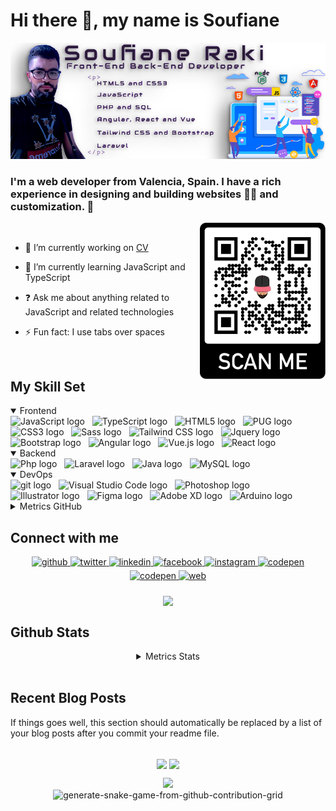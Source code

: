 
# Hi there 👋, my name is Soufiane

<div align="center">
 
![](https://github.com/soufian3raki/soufian3raki/blob/main/template.png)
</div>

### I'm a web developer from Valencia, Spain. I have a rich experience in designing and building websites 👨‍💻 and customization.  🚀  
 <a href="https://cv.soufiane.es/" target="_blank">
   <img src="https://raw.githubusercontent.com/soufian3raki/soufian3raki/main/qr_code.svg" alt="QR Code" title="QR Code" height="250" align="right" />
 </a>
<br/>  

- 🔭 I’m currently working on [CV](https://cv.soufiane.es/)  
  

- 🌱 I’m currently learning JavaScript and TypeScript  
  

- ❓ Ask me about anything related to JavaScript and related technologies  
  

- ⚡ Fun fact: I use tabs over spaces  


<br/>  


## My Skill Set  
<details open>
    <summary>Frontend</summary>
    <img src="https://img.shields.io/badge/JavaScript-282C34?logo=javascript&logoColor=F7DF1E" alt="JavaScript logo" title="JavaScript" height="25" />
    &nbsp;
    <img src="https://img.shields.io/badge/TypeScript-282C34?logo=typescript&logoColor=3178C6" alt="TypeScript logo" title="TypeScript" height="25" />
    &nbsp;
    <img src="https://img.shields.io/badge/HTML5-282C34?logo=html5&logoColor=E34F26" alt="HTML5 logo" title="HTML5" height="25" />
    &nbsp;
    <img src="https://img.shields.io/badge/Pug-282C34?logo=pug&logoColor=" alt="PUG logo" title="PUG" height="25" />
    &nbsp;
    <img src="https://img.shields.io/badge/CSS3-282C34?logo=css3&logoColor=1572B6" alt="CSS3 logo" title="CSS3" height="25" />
    &nbsp;
    <img src="https://img.shields.io/badge/Sass-282C34?logo=sass&logoColor=CC6699" alt="Sass logo" title="Sass" height="25" />
    &nbsp;
    <img src="https://img.shields.io/badge/Tailwind%20CSS-282C34?logo=tailwind-css&logoColor=38B2AC" alt="Tailwind CSS logo" title="Tailwind CSS" height="25" />
    &nbsp;
    <img src="https://img.shields.io/badge/Jquery-282C34?logo=Jquery&logoColor=0068ab" alt="Jquery logo" title="Jquery" height="25" />
    &nbsp;
    <img src="https://img.shields.io/badge/Bootstrap-282C34?logo=Bootstrap&logoColor=563d7c" alt="Bootstrap logo" title="Bootstrap" height="25" />
     &nbsp;
    <img src="https://img.shields.io/badge/Angular-282C34?logo=Angular&logoColor=d6002f" alt="Angular logo" title="Angular" height="25" />
    &nbsp;
    <img src="https://img.shields.io/badge/Vue.js-282C34?logo=Vue.js" alt="Vue.js logo" title="Vue.js" height="25" />
    &nbsp;
    <img src="https://img.shields.io/badge/React-282C34?logo=React&logoColor=5ed3f3" alt="React logo" title="React" height="25" />
</details>
<details open>
    <summary>Backend</summary>
    <img src="https://img.shields.io/badge/Php-282C34?logo=Php&logoColor=777cb6" alt="Php logo" title="Php " height="25" />
    &nbsp;
    <img src="https://img.shields.io/badge/Laravel-282C34?logo=laravel&logoColor=f72c1f" alt="Laravel logo" title="Laravel" height="25" />
    &nbsp;
    <img src="https://img.shields.io/badge/Java-282C34?logo=java&logoColor=507e9c" alt="Java logo" title="Java" height="25" />
    &nbsp;
    <img src="https://img.shields.io/badge/MySQL-282C34?logo=MySQL" alt="MySQL logo" title="MySQL" height="25" />
</details>
<details open>
    <summary>DevOps</summary>
    <img src="https://img.shields.io/badge/git-282C34?logo=git&logoColor=F05032" alt="git logo" title="git" height="25" />
    &nbsp;
    <img src="https://img.shields.io/badge/VS%20Code-282C34?logo=visual-studio-code&logoColor=007ACC" alt="Visual Studio Code logo" title="Visual Studio Code" height="25" />
    &nbsp;
    <img src="https://img.shields.io/badge/Photoshop-282C34?logo=adobephotoshop" alt="Photoshop logo" title="Photoshop" height="25" />
    &nbsp;
    <img src="https://img.shields.io/badge/Illustrator-282C34?logo=adobeIllustrator" alt="Illustrator logo" title="Illustrator" height="25" />
    &nbsp;
    <img src="https://img.shields.io/badge/Figma-282C34?logo=Figma&logoColor=" alt="Figma logo" title="Figma" height="25" />
    &nbsp;
    <img src="https://img.shields.io/badge/Adobe_XD-282C34?logo=adobexd&logoColor=" alt="Adobe XD logo" title="Adobe XD" height="25" />
    &nbsp;
    <img src="https://img.shields.io/badge/Arduino-282C34?logo=Arduino&logoColor=" alt="Arduino logo" title="Arduino" height="25" />
</details>
<details>
    <summary>Metrics GitHub</summary>

![Metrics](https://metrics.lecoq.io/soufian3raki?template=classic&config.timezone=Europe%2FMadrid&config.display=columns)

</details>

## Connect with me  
<div align="center">
<a href="https://github.com/soufian3raki" target="_blank">
<img src=https://img.shields.io/badge/github-%2324292e.svg?&style=for-the-badge&logo=github&logoColor=white alt=github style="margin-bottom: 5px;" />
</a>
<a href="https://twitter.com/soufian3raki" target="_blank">
<img src=https://img.shields.io/badge/twitter-%2300acee.svg?&style=for-the-badge&logo=twitter&logoColor=white alt=twitter style="margin-bottom: 5px;" />
</a>
<a href="https://linkedin.com/in/soufian3raki" target="_blank">
<img src=https://img.shields.io/badge/linkedin-%231E77B5.svg?&style=for-the-badge&logo=linkedin&logoColor=white alt=linkedin style="margin-bottom: 5px;" />
</a>
<a href="https://www.facebook.com/soufian3raki" target="_blank">
<img src=https://img.shields.io/badge/facebook-%232E87FB.svg?&style=for-the-badge&logo=facebook&logoColor=white alt=facebook style="margin-bottom: 5px;" />
</a>
<a href="https://instagram.com/soufian3raki" target="_blank">
<img src=https://img.shields.io/badge/instagram-%23000000.svg?&style=for-the-badge&logo=instagram&logoColor=white alt=instagram style="margin-bottom: 5px;" />
</a>
<a href="https://codepen.com/soufian3raki" target="_blank">
<img src=https://img.shields.io/badge/codepen-%23131417.svg?&style=for-the-badge&logo=codepen&logoColor=white alt=codepen style="margin-bottom: 5px;" />
</a>  
<a href="https://t.me/soufian3raki" target="_blank">
<img src=https://img.shields.io/badge/telegram-%231E77B5.svg?&style=for-the-badge&logo=telegram&logoColor=white alt=codepen style="margin-bottom: 5px;" />
<a href="https://cv.soufiane.es/" target="_blank">
<img src=https://img.shields.io/badge/Portfolio-blueviolet.svg?&style=for-the-badge&logo=googlechrome&logoColor=white alt=web style="margin-bottom: 5px;" />
</a> 
</div>   
<br/>   
<div align="center">
<img src="https://github-readme-twitter.gazf.vercel.app/api?id=soufian3raki&layout=wide" align="center" height="" width="" />
</div>  

## Github Stats  
<details  align="center">
    <summary>Metrics Stats</summary>

[![trophy](https://github-profile-trophy.vercel.app/?username=soufian3raki&theme=dracula)](https://github.com/ryo-ma/github-profile-trophy)


[<img height="160em" src="https://github-readme-stats.vercel.app/api?username=soufian3raki&show_icons=true&theme=synthwave&include_all_commits=true&count_private=true" />]() [<img height="160em" src="https://github-readme-stats.vercel.app/api/top-langs/?username=soufian3raki&layout=compact&langs_count=7&theme=synthwave" />]()

![GitHub Activity Graph](https://activity-graph.herokuapp.com/graph?username=soufian3raki&bg_color=2b213a&color=FFFFFF&line=e5289e&point=FFFFFF&hide_border=true)  

![GitHub streak stats](https://github-readme-streak-stats.herokuapp.com?user=soufian3raki&theme=synthwave&hide_border=true&date_format=j%2Fn%5B%2FY%5D)  

![GitHub streak stats](https://github-readme-stats.vercel.app/api/pin/?username=nuvolcrm&repo=nuvolcrm&theme=synthwave)
![GitHub streak stats](https://github-readme-stats.vercel.app/api/pin/?username=soufian3raki&repo=portfolio&theme=synthwave)

![GitHub platane](https://github.com/soufian3raki/soufian3raki/blob/main/github-contribution-grid-snake-1-11-2022.svg)  

</details>
<br/>  

## Recent Blog Posts  
<!-- BLOG-POST-LIST:START -->  
If things goes well, this section should automatically be replaced by a list of your blog posts after you commit your readme file. 
<!-- BLOG-POST-LIST:END -->  
<br/> 
 <div align="center">
<img src="https://komarev.com/ghpvc/?username=soufian3raki&&style=for-the-badge&&color=blueviolet" align="center" />
<a href="https://paypal.me/soufian3raki" target="_blank" style="display: inline-block;">
    <img
        src="https://img.shields.io/badge/Donate-PayPal-blue.svg?&style=for-the-badge&logo=paypal&logoColor=white" 
        align="center"
    />
</a>
<br/>  
 
![](https://camo.githubusercontent.com/6038c8f1fd8f60de75477470e5a87210e9256202e01dfba9986446304a0f0254/68747470733a2f2f63617073756c652d72656e6465722e76657263656c2e6170702f6170693f747970653d776176696e6726636f6c6f723d6772616469656e74266865696768743d36302673656374696f6e3d666f6f746572)  
![generate-snake-game-from-github-contribution-grid]([[https://github.com/soufian3raki/soufian3raki/blob/main/github-contribution-grid-snake-1-11-2022.svg](https://raw.githubusercontent.com/soufian3raki/portfolio/d0bc48526b3a6e91b29c245e08f96f83aebc1f8f/img/github-user-contribution-190423.svg)](https://raw.githubusercontent.com/soufian3raki/portfolio/d0bc48526b3a6e91b29c245e08f96f83aebc1f8f/img/github-user-contribution-190423.svg))  

 </div>
